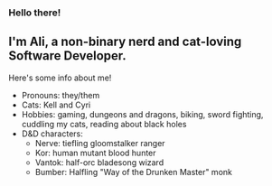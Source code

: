 ### Hello there!
## I'm Ali, a non-binary nerd and cat-loving Software Developer.

Here's some info about me!

- Pronouns: they/them
- Cats: Kell and Cyri
- Hobbies: gaming, dungeons and dragons, biking, sword fighting, cuddling my cats, reading about black holes
- D&D characters: 
    - Nerve: tiefling gloomstalker ranger
    - Kor: human mutant blood hunter
    - Vantok: half-orc bladesong wizard
    - Bumber: Halfling "Way of the Drunken Master" monk

<!--
**aliwojo/aliwojo** is a ✨ _special_ ✨ repository because its `README.md` (this file) appears on your GitHub profile.

Here are some ideas to get you started:

- 🔭 I’m currently working on ...
- 🌱 I’m currently learning ...
- 👯 I’m looking to collaborate on ...
- 🤔 I’m looking for help with ...
- 💬 Ask me about ...
- 📫 How to reach me: ...
- 😄 Pronouns: ...
- ⚡ Fun fact: ...
-->

